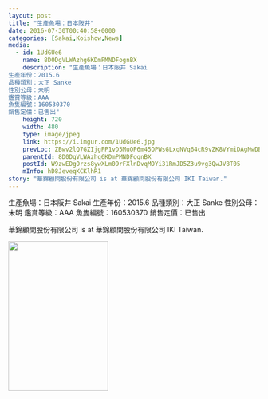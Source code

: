 ```yaml
---
layout: post
title: "生產魚場：日本阪井" 
date: 2016-07-30T00:40:58+0000 
categories: [Sakai,Koishow,News] 
media:
  - id: 1UdGUe6
    name: 8D0DgVLWAzhg6KDmPMNDFognBX
    description: "生產魚場：日本阪井 Sakai
生產年份：2015.6
品種類別：大正 Sanke
性別公母：未明
鑑賞等級：AAA
魚隻編號：160530370
銷售定價：已售出"
    height: 720
    width: 480
    type: image/jpeg
    link: https://i.imgur.com/1UdGUe6.jpg
    prevLoc: ZBwv2lQ7GZIjgPP1vD5MuOP6m45OPWsGLxqNVq64cR9vZK8VYmiDAgNwDBDZTQxjlxm22Pi4WrzGkwK4SVAj4gBNLmFxVQNwlPBwfmxWy24OwmCYLNQY2DyNHj16n2V69nf4ljm1VOkzIW1lZKP8grTlQL6m9EoZFMZ2kGRROwf89DXJ100pS6RVXo6QGpSzvvYO244LtvOYXlmjvYt4GmXW2nM8Tpy6ypmzDQcR18A9NVXBi5ZBj8qB2Gc7Qyj3lE98
    parentId: 8D0DgVLWAzhg6KDmPMNDFognBX
    postId: W9zwEDgOrzs8ywXLm09rFXlnDvqMOYi31RmJD5Z3u9vg3QwJV8T05
    mInfo: hD8JeveqKCKlhR1
story: "華錦顧問股份有限公司 is at 華錦顧問股份有限公司 IKI Taiwan."
---
```


生產魚場：日本阪井 Sakai
生產年份：2015.6
品種類別：大正 Sanke
性別公母：未明
鑑賞等級：AAA
魚隻編號：160530370
銷售定價：已售出
 
 
[//]: #story:
華錦顧問股份有限公司 is at 華錦顧問股份有限公司 IKI Taiwan.


<a href="https://i.imgur.com/1UdGUe6.jpg"><img src="https://i.imgur.com/1UdGUe6.jpg" height="300" width="200" /></a> 
 
